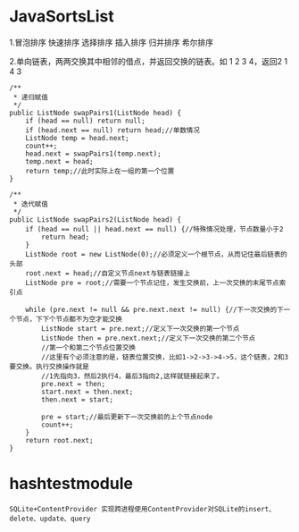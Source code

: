# JavaSortsList

1.冒泡排序
快速排序
选择排序
插入排序
归并排序
希尔排序

2.单向链表，两两交换其中相邻的借点，并返回交换的链表。如 1 2 3 4，返回2 1 4 3


    /**
     * 递归赋值
     */
    public ListNode swapPairs1(ListNode head) {
        if (head == null) return null;
        if (head.next == null) return head;//单数情况
        ListNode temp = head.next;
        count++;
        head.next = swapPairs1(temp.next);
        temp.next = head;
        return temp;//此时实际上在一组的第一个位置
    }

    /**
     * 迭代赋值
     */
    public ListNode swapPairs2(ListNode head) {
        if (head == null || head.next == null) {//特殊情况处理，节点数量小于2
            return head;
        }
        ListNode root = new ListNode(0);//必须定义一个根节点，从而记住最后链表的头部
        root.next = head;//自定义节点next与链表链接上
        ListNode pre = root;//需要一个节点记住，发生交换前，上一次交换的末尾节点索引点

        while (pre.next != null && pre.next.next != null) {//下一次交换的下一个节点，下下个节点都不为空才能交换
            ListNode start = pre.next;//定义下一次交换的第一个节点
            ListNode then = pre.next.next;//定义下一次交换的第二个节点
            //第一个和第二个节点位置交换
            //这里有个必须注意的是，链表位置交换，比如1->2->3->4->5，这个链表，2和3要交换。执行交换操作就是
            //1先指向3，然后2执行4，最后3指向2,这样就链接起来了。
            pre.next = then;
            start.next = then.next;
            then.next = start;

            pre = start;//最后更新下一次交换前的上个节点node
            count++;
        }
        return root.next;
    }
    
 
 # hashtestmodule
 
    SQLite+ContentProvider 实现跨进程使用ContentProvider对SQLite的insert、delete、update、query
